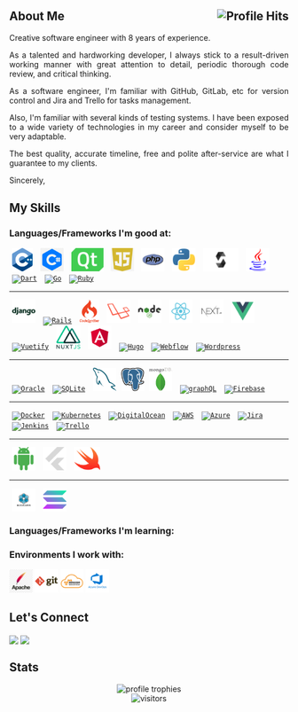 <h2>About Me <img align="right" alt="Profile Hits" src="https://komarev.com/ghpvc/?username=topskilldev&style=flat-square"></h2> 

<p align="justify">Creative software engineer with 8 years of experience.</p>

<p align="justify">As a talented and hardworking developer, I always stick to a result-driven working manner with great attention to detail, periodic thorough code review, and critical thinking. </p>

<p align="justify">As a software engineer, I'm familiar with GitHub, GitLab, etc for version control and Jira and Trello for tasks management.</p>

<p align="justify">Also, I'm familiar with several kinds of testing systems.
I have been exposed to a wide variety of technologies in my career and consider myself to be very adaptable.</p>

<p align="justify">The best quality, accurate timeline, free and polite after-service are what I guarantee to my clients.

Sincerely,</p>

## My Skills

### Languages/Frameworks I'm good at:
<code style="margin: 5px"><a href="#"><img alt="C++" title="C++" src="https://github.com/Nicoli430/logoMaster/blob/master/c++.png" height="42"></a></code>
<code style="margin: 5px"><a href="#"><img alt="C#" title="C#" src="https://github.com/Nicoli430/logoMaster/blob/master/c%23.png" height="42"></a></code>
<code style="margin: 5px"><a href="https://www.qt.io"><img alt="Qt" title="Qt" src="https://github.com/Nicoli430/logoMaster/blob/master/qt.png" height="42"></a></code>
<code style="margin: 5px"><a href="https://www.javascript.com"><img alt="JavaScript" title="JavaScript" src="https://github.com/Nicoli430/logoMaster/blob/master/javascript.png" height="42"></a></code>
<code style="margin: 5px"><a href="https://www.php.com"><img alt="Php" title="Php" src="https://github.com/Nicoli430/logoMaster/blob/master/php.png" height="42"></a></code>
<code style="margin: 5px"><a href="https://python.org"><img alt="Python" title="Python" src="https://github.com/Nicoli430/logoMaster/blob/master/python.png" height="42"></a></code>
<code style="margin: 5px"><a href="https://www.solidity.io"><img alt="Solidity" title="Solidity" src="https://github.com/Nicoli430/logoMaster/blob/master/solidity.png" height="42"></a></code>
<code style="margin: 5px"><a href="https://java.com"><img alt="Java" title="Java" src="https://github.com/Nicoli430/logoMaster/blob/master/java.png" height="42"></a></code>
<code style="margin: 5px"><a href=""><img alt="Dart" title="Dart" src="https://cdn.jsdelivr.net/gh/devicons/devicon/icons/dart/dart-plain-wordmark.svg" height="42"></a></code>
<code style="margin: 5px"><a href=""><img alt="Go" title="Go" src="https://cdn.jsdelivr.net/gh/devicons/devicon/icons/go/go-original.svg" height="42"></a></code>
<code style="margin: 5px"><a href=""><img alt="Ruby" title="Ruby" src="https://cdn.jsdelivr.net/gh/devicons/devicon/icons/ruby/ruby-original.svg" height="42"></a></code>

<hr/>
<code style="margin: 5px"><a href="https://www.djangoproject.com"><img alt="Django" title="Django" src="https://github.com/Nicoli430/logoMaster/blob/master/django.png" height="42"></a></code>
<code style="margin: 5px"><a href=""><img alt="Rails" title="Ruby on Rails" src="https://cdn.jsdelivr.net/gh/devicons/devicon/icons/rails/rails-original-wordmark.svg" height="42"></a></code>
<code style="margin: 5px"><a href="https://codeigniter.com"><img alt="Codeigniter" title="Codeigniter" src="https://github.com/Nicoli430/logoMaster/blob/master/ci.png" height="42"></a></code>
<code style="margin: 5px"><a href="https://laravel.com"><img alt="Laravel" title="Laravel" src="https://github.com/Nicoli430/logoMaster/blob/master/laravel.png" height="42"></a></code>
<code style="margin: 5px"><a href="https://nodejs.org"><img alt="Node.js" title="Node.js" src="https://github.com/Nicoli430/logoMaster/blob/master/nodejs.png" height="42"></a></code>
<code style="margin: 5px"><a href="https://reactjs.org"><img alt="React.js" title="React.js" src="https://github.com/Nicoli430/logoMaster/blob/master/react.png" height="42"></a></code>
<code style="margin: 5px"><a href="https://nextjs.org"><img alt="Next" title="Next" src="https://github.com/Nicoli430/logoMaster/blob/master/next.png" height="42"></a></code>
<code style="margin: 5px"><a href="https://vuejs.org"><img alt="Vue.js" title="Vue.js" src="https://github.com/Nicoli430/logoMaster/blob/master/vue.png" height="42"></a></code>
<code style="margin: 5px"><a href="https://vuejs.org"><img alt="Vuetify" title="Vuetify" src="https://cdn.jsdelivr.net/gh/devicons/devicon/icons/vuetify/vuetify-original.svg" height="42"></a></code>
<code style="margin: 5px"><a href="https://nuxtjs.org"><img alt="Nuxt" title="Nuxt" src="https://github.com/Nicoli430/logoMaster/blob/master/nuxt.png" height="42"></a></code>
<code style="margin: 5px"><a href="https://angular.io"><img alt="Angular" title="Agnular" src="https://github.com/Nicoli430/logoMaster/blob/master/angular.png" height="42"></a></code>
<code style="margin: 5px"><a href=""><img alt="Hugo" title="Hugo" src="https://cdn.jsdelivr.net/gh/devicons/devicon/icons/hugo/hugo-original-wordmark.svg" height="42"></a></code>
<code style="margin: 5px"><a href=""><img alt="Webflow" title="Webflow" src="https://cdn.jsdelivr.net/gh/devicons/devicon/icons/webflow/webflow-original.svg" height="42"></a></code>
<code style="margin: 5px"><a href=""><img alt="Wordpress" title="Wordpress" src="https://cdn.jsdelivr.net/gh/devicons/devicon/icons/wordpress/wordpress-original.svg" height="42"></a></code>

<hr/>
<code style="margin: 5px"><a href=""><img alt="Oracle" title="Oracle" src="https://cdn.jsdelivr.net/gh/devicons/devicon/icons/oracle/oracle-original.svg" height="42"></a></code>
<code style="margin: 5px"><a href=""><img alt="SQLite" title="SQLite" src="https://cdn.jsdelivr.net/gh/devicons/devicon/icons/sqlite/sqlite-original.svg" height="42"></a></code>
<code style="margin: 5px"><a href="https://www.mysql.com"><img alt="MySQL" title="Mysql" src="https://github.com/Nicoli430/logoMaster/blob/master/mysql.png" height="42"></a></code>
<code><a href="https://www.postgresql.org"><img alt="PostgreSQL" title="PostgreSQL" src="https://github.com/Nicoli430/logoMaster/blob/master/postgresql.png" height="42"></a></code>
<code style="margin: 5px"><a href="https://www.mongodb.org"><img alt="MongoDB" title="MongoDB" src="https://github.com/Nicoli430/logoMaster/blob/master/mongodb.png" height="42"></a></code>
<code style="margin: 5px"><a href=""><img alt="graphQL" title="graphQL" src="https://cdn.jsdelivr.net/gh/devicons/devicon/icons/graphql/graphql-plain-wordmark.svg" height="42"></a></code>
<code style="margin: 5px"><a href=""><img alt="Firebase" title="Firebase" src="https://cdn.jsdelivr.net/gh/devicons/devicon/icons/firebase/firebase-plain-wordmark.svg" height="42"></a></code>

<hr/>
<code style="margin: 5px"><a href=""><img alt="Docker" title="Docker" src="https://cdn.jsdelivr.net/gh/devicons/devicon/icons/docker/docker-plain-wordmark.svg" height="42"></a></code>
<code style="margin: 5px"><a href=""><img alt="Kubernetes" title="Kubernetes" src="https://cdn.jsdelivr.net/gh/devicons/devicon/icons/kubernetes/kubernetes-plain-wordmark.svg" height="42"></a></code>
<code style="margin: 5px"><a href=""><img alt="DigitalOcean" title="DigitalOcean" src="https://cdn.jsdelivr.net/gh/devicons/devicon/icons/digitalocean/digitalocean-original-wordmark.svg" height="42"></a></code>
<code style="margin: 5px"><a href=""><img alt="AWS" title="AWS" src="https://cdn.jsdelivr.net/gh/devicons/devicon/icons/amazonwebservices/amazonwebservices-plain-wordmark.svg" height="42"></a></code>
<code style="margin: 5px"><a href=""><img alt="Azure" title="Azure" src="https://cdn.jsdelivr.net/gh/devicons/devicon/icons/azure/azure-original-wordmark.svg" height="42"></a></code>
<code style="margin: 5px"><a href=""><img alt="Jira" title="Jira" src="https://cdn.jsdelivr.net/gh/devicons/devicon/icons/jira/jira-original-wordmark.svg" height="42"></a></code>
<code style="margin: 5px"><a href=""><img alt="Jenkins" title="Jenkins" src="https://cdn.jsdelivr.net/gh/devicons/devicon/icons/jenkins/jenkins-original.svg" height="42"></a></code>
<code style="margin: 5px"><a href=""><img alt="Trello" title="Trello" src="https://cdn.jsdelivr.net/gh/devicons/devicon/icons/trello/trello-plain-wordmark.svg" height="42"></a></code>

<hr/>
<code style="margin: 5px"><a href="https://android.com"><img alt="Android" title="Android" src="https://github.com/Nicoli430/logoMaster/blob/master/android.png" height="42"></a></code>
<code style="margin: 5px"><a href="https://flutter.dev"><img alt="Flutter" title="Flutter" src="https://github.com/Nicoli430/logoMaster/blob/master/flutter.png" height="42"></a></code>
<code style="margin: 5px"><a href="https://www.swift.com"><img alt="Swift" title="Swift" src="https://github.com/Nicoli430/logoMaster/blob/master/swift.png" height="42"></a></code>

<hr/>
<code style="margin: 5px"><a href="https://www.blockchain.com"><img alt="BlockChain" title="BlockChain" src="https://github.com/Nicoli430/logoMaster/blob/master/blockchain.png" height="42"></a></code>
<code style="margin: 5px"><a href="https://solana.com"><img alt="Solana" title="Solana" src="https://github.com/Nicoli430/logoMaster/blob/master/solana.png" height="42"></a></code>

### Languages/Frameworks I'm learning:





### Environments I work with:

<code><a href="https://www.apache.com"><img alt="AWS" title="AWS" src="https://github.com/Nicoli430/logoMaster/blob/master/apache.png" height="42"></a></code>
<code><a href="https://github.com/"><img alt="GitHub" title="GitHub" src="https://github.com/Nicoli430/logoMaster/blob/master/git.png" height="42"></a></code>
<code><a href="https://aws.amazon.com"><img alt="AWS" title="AWS" src="https://github.com/Nicoli430/logoMaster/blob/master/aws.png" height="42"></a></code>
<code><a href="https://azure.microsoft.com/en-us/services/devops"><img alt="GitHub" title="Azure DevOps" src="https://github.com/Nicoli430/logoMaster/blob/master/azure.png" height="42"></a></code>

## Let's Connect
<a href="https://t.me/devstar625"><img align="center" src="https://cdn.cdnlogo.com/logos/t/39/telegram.svg" height="auto" width="20"></a>
<a href="https://join.skype.com/invite/zMda0RkWscfQ"><img align="center" src="https://cdnjs.cloudflare.com/ajax/libs/patternfly/3.59.5/img/skype-logo.svg" height="auto" width="20"></a>

## Stats

<div align="center">
    <img src="https://github-profile-trophy.vercel.app/?username=ruppysuppy&row=1&column=6&margin-h=8&theme=darkhub&count_private=true&margin-w=15&no-frame=true" alt="profile trophies" />
    <br />
    <img src="https://visitor-badge.laobi.icu/badge?page_id=ruppysuppy.ruppysuppy" alt="visitors">
</div>
